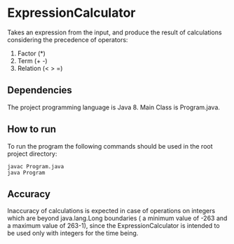 # ExpressionCalculator

Takes an expression from the input, and produce
the result of calculations considering the precedence of operators:
1. Factor (*)
2. Term (+ -)
3. Relation (< > =)


## Dependencies

The project programming language is Java 8. 
Main Class is Program.java. 


## How to run

To run the program the following commands should be used in the root project directory:

`javac Program.java`
<br/>
`java Program`


## Accuracy

Inaccuracy of calculations is expected in case of operations on integers which are beyond 
java.lang.Long boundaries ( a minimum value of -263 and a maximum value of 263-1), since
the ExpressionCalculator is intended to be used only with integers for the time being. 
